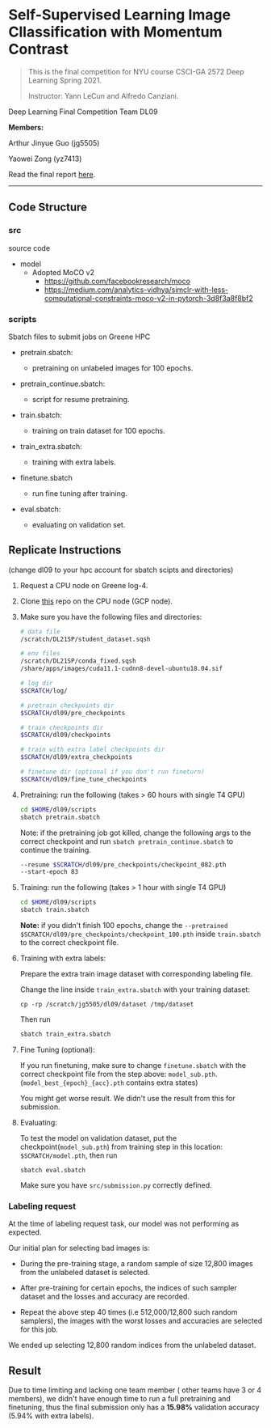 # Self-Supervised Learning Image Cllassification with Momentum Contrast



> This is the final competition for NYU course CSCI-GA 2572 Deep Learning Spring 2021.
>
> Instructor: Yann LeCun and Alfredo Canziani.


Deep Learning Final Competition Team DL09

**Members:**

Arthur Jinyue Guo (jg5505)

Yaowei Zong (yz7413)

Read the final report [here](/dl09_report.pdf).

---

## Code Structure

### src

source code

- model
  - Adopted MoCO v2
    - https://github.com/facebookresearch/moco
    - https://medium.com/analytics-vidhya/simclr-with-less-computational-constraints-moco-v2-in-pytorch-3d8f3a8f8bf2

### scripts

Sbatch files to submit jobs on Greene HPC

- pretrain.sbatch:

  - pretraining on unlabeled images for 100 epochs.

- pretrain_continue.sbatch:

  - script for resume pretraining.

- train.sbatch:

  - training on train dataset for 100 epochs.

- train_extra.sbatch:

  - training with extra labels.

- finetune.sbatch

  - run fine tuning after training.

- eval.sbatch:
  - evaluating on validation set.

## Replicate Instructions

(change dl09 to your hpc account for sbatch scipts and directories)

1. Request a CPU node on Greene log-4.
2. Clone [this](https://github.com/luke0zong/dl09.git) repo on the CPU node (GCP node).
3. Make sure you have the following files and directories:

   ```bash
   # data file
   /scratch/DL21SP/student_dataset.sqsh

   # env files
   /scratch/DL21SP/conda_fixed.sqsh
   /share/apps/images/cuda11.1-cudnn8-devel-ubuntu18.04.sif

   # log dir
   $SCRATCH/log/

   # pretrain checkpoints dir
   $SCRATCH/dl09/pre_checkpoints

   # train checkpoints dir
   $SCRATCH/dl09/checkpoints

   # train with extra label checkpoints dir
   $SCRATCH/dl09/extra_checkpoints

   # finetune dir (optional if you don't run fineturn)
   $SCRATCH/dl09/fine_tune_checkpoints
   ```

4. Pretraining:
   run the following (takes > 60 hours with single T4 GPU)

   ```bash
   cd $HOME/dl09/scripts
   sbatch pretrain.sbatch
   ```

   Note: if the pretraining job got killed, change the following args to the correct checkpoint and run `sbatch pretrain_continue.sbatch` to continue the training.

   ```bash
   --resume $SCRATCH/dl09/pre_checkpoints/checkpoint_082.pth
   --start-epoch 83
   ```

5. Training:
   run the following (takes > 1 hour with single T4 GPU)

   ```bash
   cd $HOME/dl09/scripts
   sbatch train.sbatch
   ```

   **Note:** if you didn't finish 100 epochs, change the `--pretrained $SCRATCH/dl09/pre_checkpoints/checkpoint_100.pth` inside `train.sbatch` to the correct checkpoint file.

6. Training with extra labels:

   Prepare the extra train image dataset with corresponding labeling file.

   Change the line inside `train_extra.sbatch` with your training dataset:

   ```dash
   cp -rp /scratch/jg5505/dl09/dataset /tmp/dataset
   ```


   Then run

   ```bash
   sbatch train_extra.sbatch
   ```

7. Fine Tuning (optional):

   If you run finetuning, make sure to change `finetune.sbatch` with the correct checkpoint file from the step above: `model_sub.pth`. (`model_best_{epoch}_{acc}.pth` contains extra states)

   You might get worse result. We didn't use the result from this for submission.

8. Evaluating:

   To test the model on validation dataset, put the checkpoint(`model_sub.pth`) from training step in this location: `$SCRATCH/model.pth`, then run

   ```
   sbatch eval.sbatch
   ```

   Make sure you have `src/submission.py` correctly defined.

### Labeling request

At the time of labeling request task, our model was not performing as expected.

Our initial plan for selecting bad images is:


- During the pre-training stage, a random sample of size 12,800 images from the unlabeled dataset is selected.

- After pre-training for certain epochs, the indices of such sampler dataset and the losses and accuracy are recorded.

- Repeat the above step 40 times (i.e 512,000/12,800 such random samplers), the images with the worst losses and accuracies are selected for this job.

We ended up selecting 12,800 random indices from the unlabeled dataset.


## Result

Due to time limiting and lacking one team member ( other teams have 3 or 4 members), we didn't have enough time to run a full pretraining and finetuning, thus the final submission only has a **15.98%** validation accuracy (5.94% with extra labels).

